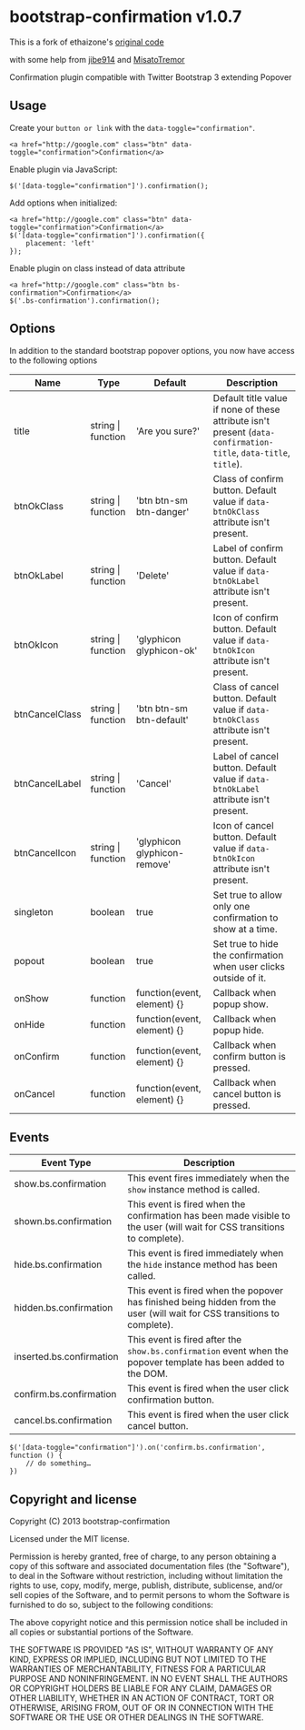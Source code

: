 # bootstrap-confirmation v1.0.7

This is a fork of ethaizone's [original code](https://github.com/ethaizone/Bootstrap-Confirmation)

with some help from [jibe914](https://github.com/jibe914/Bootstrap-Confirmation)
and [MisatoTremor](https://github.com/MisatoTremor/bootstrap-confirmation)

Confirmation plugin compatible with Twitter Bootstrap 3 extending Popover

## Usage

Create your `button or link` with the `data-toggle="confirmation"`.

    <a href="http://google.com" class="btn" data-toggle="confirmation">Confirmation</a>

Enable plugin via JavaScript:

    $('[data-toggle="confirmation"]').confirmation();

Add options when initialized:

    <a href="http://google.com" class="btn" data-toggle="confirmation">Confirmation</a>
    $('[data-toggle="confirmation"]').confirmation({
        placement: 'left'
    });

Enable plugin on class instead of data attribute

    <a href="http://google.com" class="btn bs-confirmation">Confirmation</a>
    $('.bs-confirmation').confirmation();

## Options

In addition to the standard bootstrap popover options, you now have access to the following options

| Name           | Type               | Default                      | Description                                                                                                      |
|----------------|--------------------|------------------------------|------------------------------------------------------------------------------------------------------------------|
| title          | string \| function | 'Are you sure?'              | Default title value if none of these attribute isn't present (`data-confirmation-title`, `data-title`, `title`). |
| btnOkClass     | string \| function | 'btn btn-sm btn-danger'      | Class of confirm button. Default value if `data-btnOkClass` attribute isn't present.                             |
| btnOkLabel     | string \| function | 'Delete'                     | Label of confirm button. Default value if `data-btnOkLabel` attribute isn't present.                             |
| btnOkIcon      | string \| function | 'glyphicon glyphicon-ok'     | Icon of confirm button. Default value if `data-btnOkIcon` attribute isn't present.                               |
| btnCancelClass | string \| function | 'btn btn-sm btn-default'     | Class of cancel button. Default value if `data-btnOkClass` attribute isn't present.                              |
| btnCancelLabel | string \| function | 'Cancel'                     | Label of cancel button. Default value if `data-btnOkLabel` attribute isn't present.                              |
| btnCancelIcon  | string \| function | 'glyphicon glyphicon-remove' | Icon of cancel button. Default value if `data-btnOkIcon` attribute isn't present.                                |
| singleton      | boolean            | true                         | Set true to allow only one confirmation to show at a time.                                                       |
| popout         | boolean            | true                         | Set true to hide the confirmation when user clicks outside of it.                                                |
| onShow         | function           | function(event, element) {}  | Callback when popup show.                                                                                        |
| onHide         | function           | function(event, element) {}  | Callback when popup hide.                                                                                        |
| onConfirm      | function           | function(event, element) {}  | Callback when confirm button is pressed.                                                                         |
| onCancel       | function           | function(event, element) {}  | Callback when cancel button is pressed.                                                                          |

## Events

| Event Type               | Description                                                                                                               |
|--------------------------|---------------------------------------------------------------------------------------------------------------------------|
| show.bs.confirmation     | This event fires immediately when the `show` instance method is called.                                                   |
| shown.bs.confirmation    | This event is fired when the confirmation has been made visible to the user (will wait for CSS transitions to complete).  |
| hide.bs.confirmation     | This event is fired immediately when the `hide` instance method has been called.                                          |
| hidden.bs.confirmation   | This event is fired when the popover has finished being hidden from the user (will wait for CSS transitions to complete). |
| inserted.bs.confirmation | This event is fired after the `show.bs.confirmation` event when the popover template has been added to the DOM.           |
| confirm.bs.confirmation  | This event is fired when the user click confirmation button.                                                              |
| cancel.bs.confirmation   | This event is fired when the user click cancel button.                                                                    |

    $('[data-toggle="confirmation"]').on('confirm.bs.confirmation', function () {
        // do something…
    })

## Copyright and license

Copyright (C) 2013 bootstrap-confirmation

Licensed under the MIT license.

Permission is hereby granted, free of charge, to any person obtaining a copy of this software and associated documentation files (the "Software"), to deal in the Software without restriction, including without limitation the rights to use, copy, modify, merge, publish, distribute, sublicense, and/or sell copies of the Software, and to permit persons to whom the Software is furnished to do so, subject to the following conditions:

The above copyright notice and this permission notice shall be included in all copies or substantial portions of the Software.

THE SOFTWARE IS PROVIDED "AS IS", WITHOUT WARRANTY OF ANY KIND, EXPRESS OR IMPLIED, INCLUDING BUT NOT LIMITED TO THE WARRANTIES OF MERCHANTABILITY, FITNESS FOR A PARTICULAR PURPOSE AND NONINFRINGEMENT. IN NO EVENT SHALL THE AUTHORS OR COPYRIGHT HOLDERS BE LIABLE FOR ANY CLAIM, DAMAGES OR OTHER LIABILITY, WHETHER IN AN ACTION OF CONTRACT, TORT OR OTHERWISE, ARISING FROM, OUT OF OR IN CONNECTION WITH THE SOFTWARE OR THE USE OR OTHER DEALINGS IN THE SOFTWARE.
